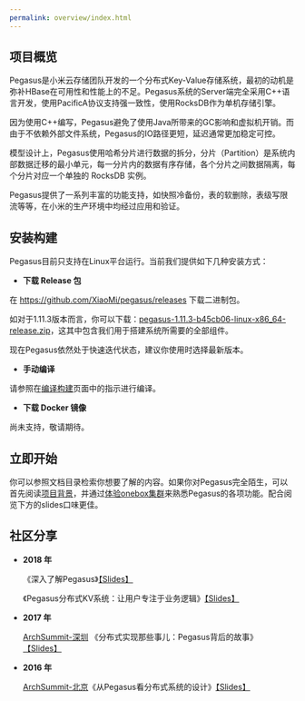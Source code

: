 ```yaml
---
permalink: overview/index.html
---
```


## 项目概览

Pegasus是小米云存储团队开发的一个分布式Key-Value存储系统，最初的动机是弥补HBase在可用性和性能上的不足。Pegasus系统的Server端完全采用C++语言开发，使用PacificA协议支持强一致性，使用RocksDB作为单机存储引擎。

因为使用C++编写，Pegasus避免了使用Java所带来的GC影响和虚拟机开销。而由于不依赖外部文件系统，Pegasus的IO路径更短，延迟通常更加稳定可控。

模型设计上，Pegasus使用哈希分片进行数据的拆分，分片（Partition）是系统内部数据迁移的最小单元，每一分片内的数据有序存储，各个分片之间数据隔离，每个分片对应一个单独的 RocksDB 实例。

Pegasus提供了一系列丰富的功能支持，如快照冷备份，表的软删除，表级写限流等等，在小米的生产环境中均经过应用和验证。

## 安装构建

Pegasus目前只支持在Linux平台运行。当前我们提供如下几种安装方式：

- **下载 Release 包**

在 <https://github.com/XiaoMi/pegasus/releases> 下载二进制包。

如对于1.11.3版本而言，你可以下载：[pegasus-1.11.3-b45cb06-linux-x86_64-release.zip](https://github.com/XiaoMi/pegasus/releases/download/v1.11.3/pegasus-1.11.3-b45cb06-linux-x86_64-release.zip)，这其中包含我们用于搭建系统所需要的全部组件。

现在Pegasus依然处于快速迭代状态，建议你使用时选择最新版本。

- **手动编译**

请参照在[编译构建](/overview/compilation)页面中的指示进行编译。

- **下载 Docker 镜像**

尚未支持，敬请期待。

## 立即开始

你可以参照文档目录检索你想要了解的内容。如果你对Pegasus完全陌生，可以首先阅读[项目背景](/overview/background)，并通过[体验onebox集群](/overview/onebox)来熟悉Pegasus的各项功能。配合阅览下方的slides口味更佳。

## 社区分享

- **2018 年**

  《深入了解Pegasus》[【Slides】](https://www.slideshare.net/ssuser0a3cdd/pegasus-in-depth)
  
  《Pegasus分布式KV系统：让用户专注于业务逻辑》[【Slides】](https://www.slideshare.net/ssuser0a3cdd/pegasus-kv-storage-let-the-users-focus-on-their-work-201807)

- **2017 年**
  
  [ArchSummit-深圳](https://sz2017.archsummit.com/presentation/969)
    《分布式实现那些事儿：Pegasus背后的故事》 [【Slides】](https://www.slideshare.net/ssuser0a3cdd/behind-pegasus-what-matters-in-a-distributed-system-arch-summit-shenzhen2017)

- **2016 年**
  
  [ArchSummit-北京](http://bj2016.archsummit.com/presentation/3023)《从Pegasus看分布式系统的设计》[【Slides】](https://www.slideshare.net/ssuser0a3cdd/pegasus-designing-a-distributed-key-value-system-arch-summit-beijing2016)
